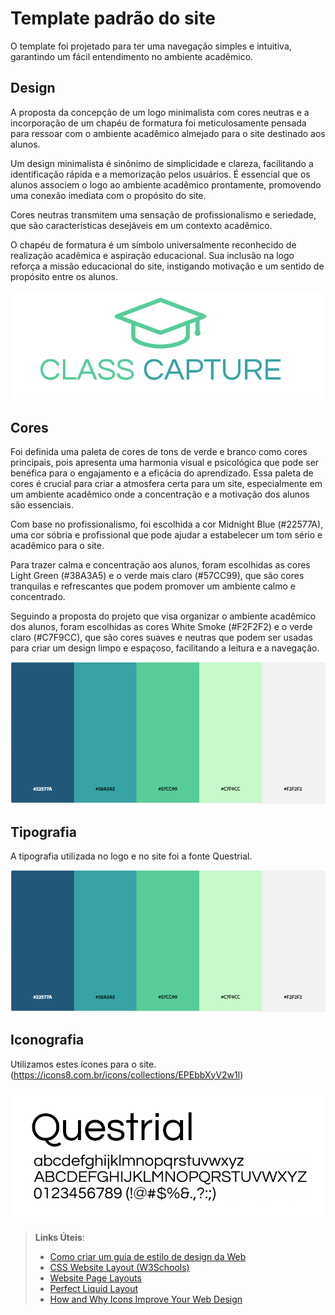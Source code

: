 # Template padrão do site

O template foi projetado para ter uma navegação simples e intuitiva, garantindo um fácil entendimento no ambiente acadêmico.

## Design

A proposta da concepção de um logo minimalista com cores neutras e a incorporação de um chapéu de formatura foi meticulosamente pensada para ressoar com o ambiente acadêmico almejado para o site destinado aos alunos. 

Um design minimalista é sinônimo de simplicidade e clareza, facilitando a identificação rápida e a memorização pelos usuários. É essencial que os alunos associem o logo ao ambiente acadêmico prontamente, promovendo uma conexão imediata com o propósito do site.

Cores neutras transmitem uma sensação de profissionalismo e seriedade, que são características desejáveis em um contexto acadêmico.

O chapéu de formatura é um símbolo universalmente reconhecido de realização acadêmica e aspiração educacional. Sua inclusão na logo reforça a missão educacional do site, instigando motivação e um sentido de propósito entre os alunos.

![Design](./img/classcapturelogo.png)

## Cores

Foi definida uma paleta de cores de tons de verde e branco como cores principais, pois apresenta uma harmonia visual e psicológica que pode ser benéfica para o engajamento e a eficácia do aprendizado. Essa paleta de cores é crucial para criar a atmosfera certa para um site, especialmente em um ambiente acadêmico onde a concentração e a motivação dos alunos são essenciais.

Com base no profissionalismo, foi escolhida a cor Midnight Blue (#22577A), uma cor sóbria e profissional que pode ajudar a estabelecer um tom sério e acadêmico para o site. 

Para trazer calma e concentração aos alunos, foram escolhidas as cores Light Green (#38A3A5) e o verde mais claro (#57CC99), que são cores tranquilas e refrescantes que podem promover um ambiente calmo e concentrado. 

Seguindo a proposta do projeto que visa organizar o ambiente acadêmico dos alunos, foram escolhidas as cores White Smoke (#F2F2F2) e o verde claro (#C7F9CC), que são cores suaves e neutras que podem ser usadas para criar um design limpo e espaçoso, facilitando a leitura e a navegação.

![Cores](./img/paletacoresClassCapture.png)

## Tipografia

A tipografia utilizada no logo e no site foi a fonte Questrial.

![Tipografia](./img/paletacoresClassCapture.png)

## Iconografia

Utilizamos estes ícones para o site.
(https://icons8.com.br/icons/collections/EPEbbXyV2w1l)

![Iconografia](./img/tipografiaquestrial.png)


> **Links Úteis**:
>
> -  [Como criar um guia de estilo de design da Web](https://edrodrigues.com.br/blog/como-criar-um-guia-de-estilo-de-design-da-web/#)
> - [CSS Website Layout (W3Schools)](https://www.w3schools.com/css/css_website_layout.asp)
> - [Website Page Layouts](http://www.cellbiol.com/bioinformatics_web_development/chapter-3-your-first-web-page-learning-html-and-css/website-page-layouts/)
> - [Perfect Liquid Layout](https://matthewjamestaylor.com/perfect-liquid-layouts)
> - [How and Why Icons Improve Your Web Design](https://usabilla.com/blog/how-and-why-icons-improve-you-web-design/)
